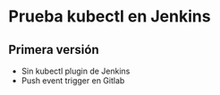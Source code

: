 # Prueba kubectl en Jenkins

## Primera versión

* Sin kubectl plugin de Jenkins
* Push event trigger en Gitlab 

